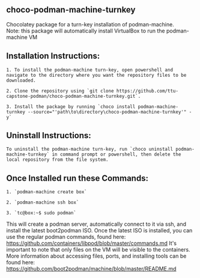 
## **choco-podman-machine-turnkey**
Chocolatey package for a turn-key installation of podman-machine.  
Note: this package will automatically install VirtualBox to run the podman-machine VM

## **Installation Instructions:**  
    1. To install the podman-machine turn-key, open powershell and navigate to the directory where you want the repository files to be downloaded. 
    
    2. Clone the repository using `git clone https://github.com/ttu-capstone-podman/choco-podman-machine-turnkey.git`. 
    
    3. Install the package by running `choco install podman-machine-turnkey --source="'path\to\directory\choco-podman-machine-turnkey'" -y`

## **Uninstall Instructions:**  
    To uninstall the podman-machine turn-key, run `choco uninstall podman-machine-turnkey` in command prompt or powershell, then delete the local repository from the file system.
    
## **Once Installed run these Commands:**

    1. `podman-machine create box`
    
    2. `podman-machine ssh box`
    
    3. `tc@box:~$ sudo podman`
    
    
This will create a podman server, automatically connect to it via ssh, and install the latest boot2podman ISO. Once the latest ISO is installed, you can use the regular podman commands, found here: https://github.com/containers/libpod/blob/master/commands.md
It's important to note that only files on the VM will be visible to the containers. More information about accessing files, ports, and installing tools can be found here: https://github.com/boot2podman/machine/blob/master/README.md
